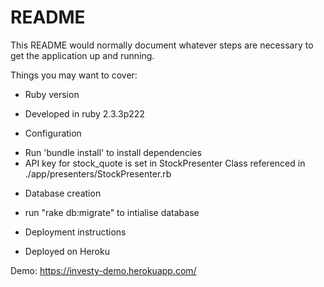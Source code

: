 # README

This README would normally document whatever steps are necessary to get the
application up and running.

Things you may want to cover:

* Ruby version
- Developed in ruby 2.3.3p222


* Configuration
- Run 'bundle install' to install dependencies
- API key for stock_quote is set in StockPresenter Class referenced in ./app/presenters/StockPresenter.rb

* Database creation
- run "rake db:migrate" to intialise database


* Deployment instructions
 - Deployed on Heroku

 Demo:
https://investy-demo.herokuapp.com/
